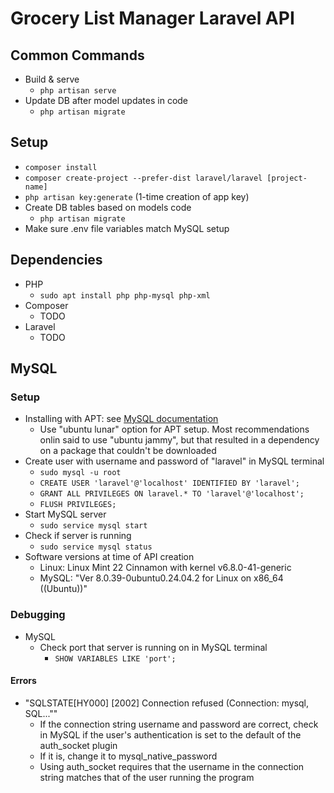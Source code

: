 # Grocery List Manager Laravel API
## Common Commands
- Build & serve
    - `php artisan serve`
- Update DB after model updates in code
    - `php artisan migrate`

## Setup
- `composer install`
- `composer create-project --prefer-dist laravel/laravel [project-name]`
- `php artisan key:generate` (1-time creation of app key)
- Create DB tables based on models code
    - `php artisan migrate`
- Make sure .env file variables match MySQL setup


## Dependencies
- PHP
    - `sudo apt install php php-mysql php-xml`
- Composer
    - TODO
- Laravel
    - TODO

## MySQL
### Setup
- Installing with APT: see [MySQL documentation](https://dev.mysql.com/doc/mysql-apt-repo-quick-guide/en/)
    - Use "ubuntu lunar" option for APT setup. Most recommendations onlin said to use "ubuntu jammy", but that resulted in a dependency on a package that couldn't be downloaded
- Create user with username and password of "laravel" in MySQL terminal
    - `sudo mysql -u root`
    - `CREATE USER 'laravel'@'localhost' IDENTIFIED BY 'laravel';`
    - `GRANT ALL PRIVILEGES ON laravel.* TO 'laravel'@'localhost';`
    - `FLUSH PRIVILEGES;`
- Start MySQL server
    - `sudo service mysql start`
- Check if server is running
    - `sudo service mysql status`
- Software versions at time of API creation
    - Linux: Linux Mint 22 Cinnamon with kernel v6.8.0-41-generic
    - MySQL: "Ver 8.0.39-0ubuntu0.24.04.2 for Linux on x86_64 ((Ubuntu))"

### Debugging
- MySQL
    - Check port that server is running on in MySQL terminal
        - `SHOW VARIABLES LIKE 'port';`


#### Errors
- "SQLSTATE[HY000] [2002] Connection refused (Connection: mysql, SQL...""
    - If the connection string username and password are correct, check in MySQL if the user's authentication is set to the default of the auth_socket plugin
    - If it is, change it to mysql_native_password
    - Using auth_socket requires that the username in the connection string matches that of the user running the program
